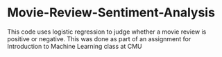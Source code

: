 # Movie-Review-Sentiment-Analysis
This code uses logistic regression to judge whether a movie review is positive or negative. This was done as part of an assignment for Introduction to Machine Learning class at CMU
